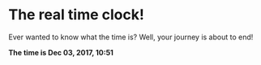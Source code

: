 # The real time clock!

Ever wanted to know what the time is? Well, your journey is about to end!

**The time is Dec 03, 2017, 10:51**
